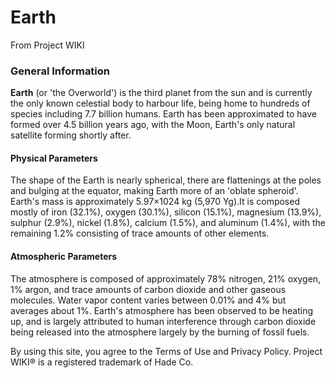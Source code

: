 # Earth
From Project WIKI
### General Information
**Earth** (or 'the Overworld') is the third planet from the sun and is currently the only known celestial body to harbour life, being home to hundreds of species including 7.7 billion humans. Earth has been approximated to have formed over 4.5 billion years ago, with the Moon, Earth's only natural satellite forming shortly after.
#### Physical Parameters
The shape of the Earth is nearly spherical, there are flattenings at the poles and bulging at the equator, making Earth more of an 'oblate spheroid'. Earth's mass is approximately 5.97×1024 kg (5,970 Yg).It is composed mostly of iron (32.1%), oxygen (30.1%), silicon (15.1%), magnesium (13.9%), sulphur (2.9%), nickel (1.8%), calcium (1.5%), and aluminum (1.4%), with the remaining 1.2% consisting of trace amounts of other elements.

#### Atmospheric Parameters
The atmosphere is composed of approximately 78% nitrogen, 21% oxygen, 1% argon, and trace amounts of carbon dioxide and other gaseous molecules. Water vapor content varies between 0.01% and 4% but averages about 1%. Earth's atmosphere has been observed to be heating up, and is largely attributed to human interference through carbon dioxide being released into the atmosphere largely by the burning of fossil fuels.

By using this site, you agree to the Terms of Use and Privacy Policy. Project WIKI® is a registered trademark of Hade Co.
